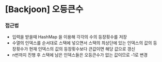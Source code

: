# [Backjoon] 오등큰수

### 접근법

- 입력을 받을때 HashMap 을 이용해 각각의 수의 등장횟수를 저장
- 수열의 인덱스를 순서대로 스택에 넣으면서 스택의 최상단에 있는 인덱스의 값의 등장횟수가 현재 인덱스의 값의 등장횟수보다 큰값이면 해당 값으로 갱신
- n번까지 진행 후 스택에 남은 인덱스들은 오등큰수가 없는 값이므로 -1로 변경